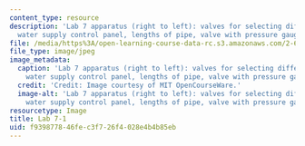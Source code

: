 ```yaml
---
content_type: resource
description: 'Lab 7 apparatus (right to left): valves for selecting different pipes,
  water supply control panel, lengths of pipe, valve with pressure gauge port.'
file: /media/https%3A/open-learning-course-data-rc.s3.amazonaws.com/2-672-project-laboratory-spring-2009/f939877846fec3f726f4028e4b4b85eb_lab7-1.jpg
file_type: image/jpeg
image_metadata:
  caption: 'Lab 7 apparatus (right to left): valves for selecting different pipes,
    water supply control panel, lengths of pipe, valve with pressure gauge port.'
  credit: 'Credit: Image courtesy of MIT OpenCourseWare.'
  image-alt: 'Lab 7 apparatus (right to left): valves for selecting different pipes,
    water supply control panel, lengths of pipe, valve with pressure gauge port.'
resourcetype: Image
title: Lab 7-1
uid: f9398778-46fe-c3f7-26f4-028e4b4b85eb
---
```

